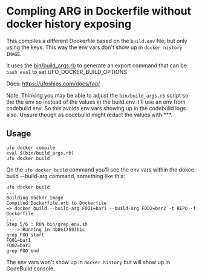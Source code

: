 # Compling ARG in Dockerfile without docker history exposing

This compiles a different Dockerfile based on the `build.env` file, but only using the keys. This way the env vars don't show up in `docker history IMAGE`.

It uses the [bin/build_args.rb](bin/build_args.rb) to generate an export command that can be `bash eval` to set UFO_DOCKER_BUILD_OPTIONS

Docs: https://ufoships.com/docs/faq/

Note: Thinking you may be able to adjust the `bin/build_args.rb` script so the the env so instead of the values in the build.env it'll use an env from codebuild env. So this avoids env vars showing up in the codebuild logs also. Unsure though as codebuild might redact the values with ***.

## Usage

    ufo docker compile
    eval $(bin/build_args.rb)
    ufo docker build

On the `ufo docker build` command you'll see the env vars within the dokce build --build-arg command, something like this:

    ufo docker build
    ...
    Building Docker Image
    Compiled Dockerfile.erb to Dockerfile
    => docker build --build-arg FOO1=bar1 --build-arg FOO2=bar2 -t REPO -f Dockerfile .
    ...
    Step 5/6 : RUN bin/grep_env.sh
     ---> Running in 4b8e17593b1c
    grep FOO start
    FOO1=bar1
    FOO2=bar2
    grep FOO end

The env vars won't show up in `docker history` but will show up in CodeBuild console.
